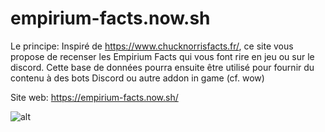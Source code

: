 # empirium-facts.now.sh

Le principe: Inspiré de https://www.chucknorrisfacts.fr/, ce site vous propose
de recenser les Empirium Facts qui vous font rire en jeu ou sur le discord.
Cette base de données pourra ensuite être utilisé pour fournir du contenu à des
bots Discord ou autre addon in game (cf. wow)

Site web: https://empirium-facts.now.sh/

![alt](https://cdn.discordapp.com/attachments/483368646081773573/484856183862198273/facts.png)
